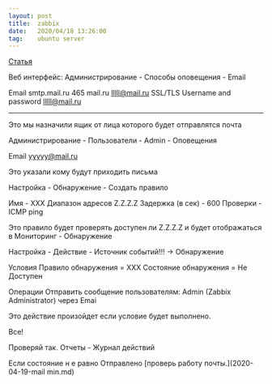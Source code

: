 ```yaml
---
layout: post
title:  zabbix
date:   2020/04/18 13:26:00
tag:    ubuntu server
---
```



[Статья](https://serveradmin.ru/nastroyka-email-opoveshheniy-v-zabbix/)

Веб интерфейс:
Администрирование - Способы оповещения - Email

Email
smtp.mail.ru
465
mail.ru
lllll@mail.ru
SSL/TLS
Username and password
lllll@mail.ru
*******

Это мы назначили ящик от лица которого будет отправлятся почта

Администрирование - Пользователи - Admin - Оповещения

Email
yyyyy@mail.ru

Это указали кому будут приходить письма

Настройка - Обнаружение - Создать правило

Имя - XXX
Диапазон адресов Z.Z.Z.Z
Задержка (в сек) - 600
Проверки - ICMP ping

Это правило будет проверять доступен ли Z.Z.Z.Z и будет
отображаться в Мониторинг - Обнаружение

Настройка - Действие - Источник событий!!! -> Обнаружение

Условия
Правило обнаружения = XXX
Состояние обнаружения = Не Доступен

Операции
Отправить сообщение пользователям: Admin (Zabbix Administrator) через Emai

Это действие произойдет если условие будет выполнено.

Все!

Проверяй так.
Отчеты - Журнал действий

Если состояние н е равно Отправлено
[проверь работу почты.](2020-04-19-mail min.md)


